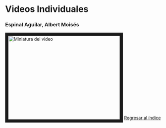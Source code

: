 # Videos Individuales

### Espinal Aguilar, Albert Moisés
<a href="https://www.youtube.com/watch?v=F0bzO2SGlFE&ab_channel=ALBERTMOISESESPINALAGUILAR" target="_blank"><img src="http://img.youtube.com/vi/F0bzO2SGlF/0.jpg" alt="Miniatura del video" width="360" height="270" border="10" /></a>
[Regresar al índice](Indice.md)
